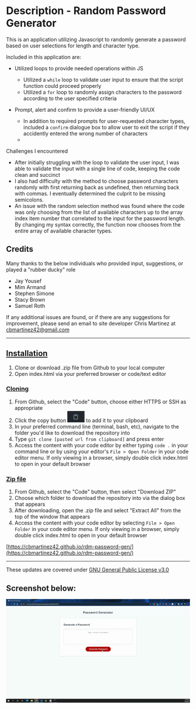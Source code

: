 # Description - Random Password Generator

This is an application utilizing Javascript to randomly generate a password based on user selections for length and character type.  


Included in this application are:
* Utilized loops to provide needed operations within JS
    * Utilized a `while` loop to validate user input to ensure that the script function could proceed properly
    * Utilized a `for` loop to randomly assign characters to the password according to the user specified criteria

* Prompt, alert and confirm to provide a user-friendly UI/UX
    * In addition to required prompts for user-requested character types, included a `confirm` dialogue box to allow user to exit the script if they accidently entered the wrong number of characters
    * 

Challenges I encountered
* After initially struggling with the loop to validate the user input, I was able to validate the input with a single line of code, keeping the code clean and succinct 
* I also had difficulty with the method to choose password characters randomly with first returning back as undefined, then returning back with commas. I eventually determined the culprit to be missing semicolons. 
* An issue with the random selection method was found where the code was only choosing from the list of available characters up to the array index item number that correlated to the input for the password length. By changing my syntax correctly, the function now chooses from the entire array of available character types. 

## Credits
Many thanks to the below individuals who provided input, suggestions, or played a "rubber ducky" role
* Jay Yousef
* Mim Armand
* Stephen Simone
* Stacy Brown
* Samuel Roth


If any additional issues are found, or if there are any suggestions for improvement, please send an email to site developer Chris Martinez at cbmartinez42@gmail.com

---

## <ins>Installation</ins>
1.  Clone or download .zip file from Github to your local computer
2.  Open index.html via your preferred browser or code/text editor

### <ins>Cloning</ins>
1. From Github, select the "Code" button, choose either HTTPS or SSH as appropriate
2. Click the copy button <img src="./assets/images/copy-button.PNG"> to add it to your clipboard
3. In your preferred command line (terminal, bash, etc), navigate to the folder you'd like to download the repository into
4. Type `git clone [pasted url from clipboard]` and press enter
5. Access the content with your code editor by either typing `code .` in your command line or by using your editor's `File > Open Folder` in your code editor menu. If only viewing in a browser, simply double click index.html to open in your default browser


### <ins>Zip file</ins>
1. From Github, select the "Code" button, then select "Download ZIP"
2. Choose which folder to download the repository into via the dialog box that appears
3. After downloading, open the .zip file and select "Extract All" from the top of the window that appears
4. Access the content with your code editor by selecting `File > Open Folder` in your code editor menu. If only viewing in a browser, simply double click index.html to open in your default browser

[https://cbmartinez42.github.io/rdm-password-gen/](https://cbmartinez42.github.io/rdm-password-gen/)

---

These updates are covered under [GNU General Public License v3.0](./COPYING.txt)

## Screenshot below:

<img src="./assets/images/password-generator.gif">